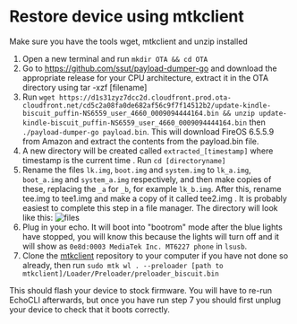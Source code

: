 # Restore device using mtkclient
Make sure you have the tools wget, mtkclient and unzip installed

1. Open a new terminal and run `mkdir OTA && cd OTA`
2. Go to https://github.com/ssut/payload-dumper-go and download the appropriate release for your CPU architecture, extract it in the OTA directory using tar -xzf [filename]
3. Run `wget https://d1s31zyz7dcc2d.cloudfront.prod.ota-cloudfront.net/cd5c2a08fa0de682af56c9f7f14512b2/update-kindle-biscuit_puffin-NS6559_user_4660_0009094444164.bin && unzip update-kindle-biscuit_puffin-NS6559_user_4660_0009094444164.bin` then `./payload-dumper-go payload.bin`. This will download FireOS 6.5.5.9 from Amazon and extract the contents from the payload.bin file.
4. A new directory will be created called `extracted_[timestamp]` where timestamp is the current time . Run `cd [directoryname]`
5. Rename the files `lk.img`, `boot.img` and `system.img` to `lk_a.img`, `boot_a.img` and `system_a.img` respectively,  and then make copies of these, replacing the `_a` for `_b`, for example `lk_b.img`. After this, rename tee.img to tee1.img and make a copy of it called tee2.img . It is probably easiest to complete this step in a file manager. The directory will look like this:
![files](https://i.imgur.com/c7KhCQe.png)
6. Plug in your echo. It will boot into "bootrom" mode after the blue lights have stopped, you will know this because the lights will turn off and it will show as `0e8d:0003 MediaTek Inc. MT6227 phone` in `lsusb`.
7. Clone the [mtkclient](https://github.com/bkerler/mtkclient) repository to your computer if you have not done so already, then run `sudo mtk wl . --preloader [path to mtkclient]/Loader/Preloader/preloader_biscuit.bin`

This should flash your device to stock firmware. You will have to re-run EchoCLI afterwards, but once you have run step 7 you should first unplug your device to check that it boots correctly.
